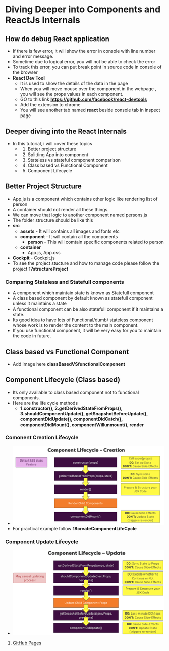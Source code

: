 # Diving Deeper into Components and ReactJs Internals

## How do debug React application
- If there is few error, it will show the error in console with line number and error message.
- Sometime due to logical error, you will not be able to check the error
- To track this error, you can put break point in source code in console of the browser
- **React Dev Tool**
  - It is used to show the details of the data in the page
  - When you will move mouse over the component in the webpage , you will see the props values in each component.
  - GO to this link **https://github.com/facebook/react-devtools**
  - Add the extension to chrome
  - You will see another tab named **react** beside console tab in inspect page
## Deeper diving into the React Internals
- In this tutorial, i will cover these topics
   - 1. Better project structure
   - 2. Splitting App into component
   - 3. Stateless vs stateful component comparison
   - 4. Class based vs Functional Component
   - 5. Component Lifecycle
   
## Better Project Structure
  - App.js is a component which contains other logic like rendering list of person
  - A container should not render all these things.
  - We can move that logic to another component named persons.js
  - The folder structure should be like this
  - **src**
    - **assets** - It will contains all images and fonts etc
    - **component** - It will contain all the components
      - **person** - This will comtain specific components related to person
    - **container**
      - App.js, App.css
   - **Cockpit**
    - Cockpit.js
- To see the project stucture and how to manage code please follow the project **17structureProject**   

### Comparing Stateless and Statefull components
- A component which maintain state is known as Statefull component
- A class based component by default known as statefull component unless it maintains a state
- A functional component can be also statefull component if it maintains a state.
- Its good idea to have lots of Functional/dumb/ stateless component whose work is to render the content to the main component.
- If you use functional component, it will be very easy for you to maintain the code in future.
## Class based vs Functional Component
- Add image here **classBasedVSfunctionalComponent**
## Component Lifecycle (Class based)
- Its only available to class based component not to functional components.
- Here are the life cycle methods
  - **1.constructor(), 2.getDerivedStateFromProps(), 3.shouldComponentUpdate(), getSnapshotBeforeUpdate(), componentDidUpdate(), componentDidCatch(), componentDidMount(), componentWillunmount(), render**
### Comonent Creation Lifecycle 
- ![alt tag](https://github.com/spdobest/ReactJs-World/blob/master/Images/componentCreationLifecycle.png)  
- For practical example follow **18createComponentLifeCycle**

### Component Update Lifecycle
- ![alt tag](https://github.com/spdobest/ReactJs-World/blob/master/Images/componentUpdateLifecycle.png) 


   
1. [GitHub Pages](https://pages.github.com/) 
